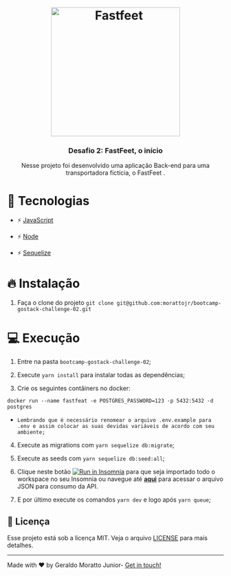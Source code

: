 <h1 align="center">
  <img alt="Fastfeet" title="Fastfeet" src="./github/logo.png" width="300px" />
</h1>

<h3 align="center">Desafio 2: FastFeet, o início</h3>

<p align="center">Nesse projeto foi desenvolvido uma aplicação Back-end para uma transportadora fictícia, o FastFeet </a>.</p>


# 🚀 Tecnologias

- ⚡ [JavaScript](https://skylab.rocketseat.com.br/journey/starter)

- ⚡ [Node](https://nodejs.org/en/)
- ⚡ [Sequelize](https://sequelize.org/)

# 🔥 Instalação
1. Faça o clone do projeto `git clone git@github.com:morattojr/bootcamp-gostack-challenge-02.git`

# 💻 Execução
1. Entre na pasta `bootcamp-gostack-challenge-02`;

2. Execute `yarn install` para instalar todas as dependências;
3. Crie os seguintes contâiners no docker:
 ```
 docker run --name fastfeat -e POSTGRES_PASSWORD=123 -p 5432:5432 -d postgres
 ```
* `Lembrando que é necessário renomear o arquivo .env.example para .env e assim colocar as suas devidas variáveis de acordo com seu ambiente;`
4. Execute as migrations com `yarn sequelize db:migrate`;

5. Execute as seeds com `yarn sequelize db:seed:all`;
6. Clique neste botão <a href="https://insomnia.rest/run/?label=Fastfeet%2001&uri=https%3A%2F%2Fraw.githubusercontent.com%2Fmorattojr%2Fbootcamp-gostack-challenge-02%2Fmaster%2FInsomnia_2020-04-15.json" target="_blank"><img src="https://insomnia.rest/images/run.svg" alt="Run in Insomnia"></a> para que seja importado todo o workspace no seu Insomnia ou navegue até **[aqui](https://raw.githubusercontent.com/morattojr/bootcamp-gostack-challenge-02/master/Insomnia_2020-04-15.json)** para acessar o arquivo JSON para consumo da API.
7. E por último execute os comandos `yarn dev` e logo após `yarn queue`;

## 🧾 Licença

Esse projeto está sob a licença MIT. Veja o arquivo [LICENSE](LICENSE.md) para mais detalhes.

---

<p>Made with ♥ by Geraldo Moratto Junior- <a href="https://www.linkedin.com/in/geraldo-moratto-junior/" target="_blank" rel="nofollow">Get in touch!</a></p>

